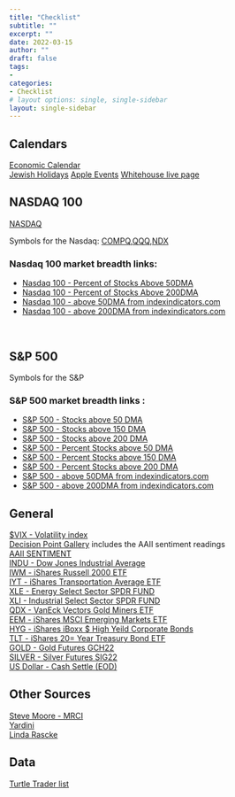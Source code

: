```yaml
---
title: "Checklist"
subtitle: ""
excerpt: ""
date: 2022-03-15
author: ""
draft: false
tags:
- 
categories:
- Checklist
# layout options: single, single-sidebar
layout: single-sidebar
---
```


## Calendars
[Economic Calendar](<https://www.investing.com/economic-calendar/>)<br>
[Jewish Holidays](<https://www.chabad.org/holidays/default_cdo/jewish/holidays.htm>)
[Apple Events](https://www.apple.com/apple-events/)
[Whitehouse live page](https://www.whitehouse.gov/live/)



## NASDAQ 100

[NASDAQ](<https://www.nasdaq.com/>)

Symbols for the Nasdaq: [COMPQ](<https://schrts.co/bPcZMrRF>),[QQQ](<https://schrts.co/ibqGvDCU>),[NDX](<https://schrts.co/daGJVDzy>) 

### Nasdaq 100 market breadth links:   

+ [Nasdaq 100 - Percent of Stocks Above 50DMA](<https://schrts.co/HYXTNCKZ>) 
+ [Nasdaq 100 - Percent of Stocks Above 200DMA](<https://schrts.co/VXKhDkvg>) 
+ [Nasdaq 100 - above 50DMA from indexindicators.com](<https://www.indexindicators.com/charts/nasdaq100-vs-nasdaq100-stocks-above-50d-sma-params-x-x-x-x/>) <br>
+ [Nasdaq 100 - above 200DMA from indexindicators.com](<https://www.indexindicators.com/charts/nasdaq100-vs-nasdaq100-stocks-above-200d-sma-params-x-x-x-x/>)

<br>

## S&P 500 

Symbols for the S&P

### S&P 500 market breadth links : 

+ [S&P 500 - Stocks above 50 DMA](https://schrts.co/IWsFrQtp)
+ [S&P 500 - Stocks above 150 DMA](https://schrts.co/cKKsqwgW)
+ [S&P 500 - Stocks above 200 DMA](https://schrts.co/WywjiUGY)
+ [S&P 500 - Percent Stocks above 50 DMA](https://schrts.co/iZdTVQXe)
+ [S&P 500 - Percent Stocks above 150 DMA](https://schrts.co/FAQdRUyA)
+ [S&P 500 - Percent Stocks above 200 DMA](https://schrts.co/iZdTVQXe)
+ [S&P 500 - above 50DMA from indexindicators.com](<https://www.indexindicators.com/charts/sp500-vs-sp500-stocks-above-50d-sma-params-x-x-x-x/>) <br>
+ [S&P 500 - above 200DMA from indexindicators.com](<https://www.indexindicators.com/charts/sp500-vs-sp500-stocks-above-200d-sma-params-x-x-x-x/>)




## General


[$VIX - Volatility index](<https://schrts.co/itpvykjr>) <br>
[Decision Point Gallery](<https://stockcharts.com/freecharts/dpgallery.html>) includes the AAII sentiment readings <br>
[AAII SENTIMENT](https://www.aaii.com/sentimentsurvey/sent_results)<br>
[INDU - Dow Jones Industrial Average](<https://stockcharts.com/h-sc/ui>) <br>
[IWM - iShares Russell 2000 ETF](<https://stockcharts.com/h-sc/ui?s=iwm>)<br>
[IYT - iShares Transportation Average ETF](<https://stockcharts.com/h-sc/ui?s=IYT>) <br>
[XLE - Energy Select Sector SPDR FUND](<https://stockcharts.com/h-sc/ui?s=xle>) <br>
[XLI - Industrial Select Sector SPDR FUND](<https://stockcharts.com/h-sc/ui?s=xli>)<br>
[QDX - VanEck Vectors Gold Miners ETF](<https://stockcharts.com/h-sc/ui?s=gdx>)<br>
[EEM - iShares MSCI Emerging Markets ETF](<https://stockcharts.com/h-sc/ui?s=eem>)<br>
[HYG - iShares iBoxx $ High Yeild Corporate Bonds ](<https://schrts.co/ZERDYPEf>)<br>
[TLT - iShares 20= Year Treasury Bond ETF](<https://stockcharts.com/h-sc/ui?s=TLT>) <br>
[GOLD - Gold Futures GCH22](<https://schrts.co/pXaVcRIK>) <br>
[SILVER - Silver Futures SIG22](<https://schrts.co/PsnYArTZ>)<br>
[US Dollar - Cash Settle (EOD)](<https://schrts.co/BxuUaZPA>)<br>







## Other Sources 

[Steve Moore - MRCI](https://www.mrci.com/web/index.php) <br>
[Yardini](https://www.yardeni.com/)<br>
[Linda Rascke](https://www.lindaraschke.net/login)<br>



## Data

[Turtle Trader list](https://www.turtletrader.com/hpd/)<br>
